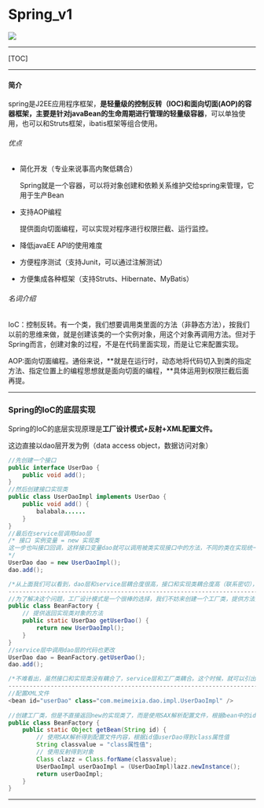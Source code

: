 # Spring_v1

![](https://theskyhouse.oss-cn-hangzhou.aliyuncs.com/wallhaven-wy3wj6.jpg)

------

[TOC]

------

#### 简介

spring是J2EE应用程序框架，**是轻量级的控制反转（IOC)和面向切面(AOP)的容器框架，主要是针对javaBean的生命周期进行管理的轻量级容器**，可以单独使用，也可以和Struts框架，ibatis框架等组合使用。

###### 优点

- 简化开发（专业来说事高内聚低耦合）

  Spring就是一个容器，可以将对象创建和依赖关系维护交给spring来管理，它用于生产Bean

- 支持AOP编程

  提供面向切面编程，可以实现对程序进行权限拦截、运行监控。

- 降低javaEE API的使用难度

- 方便程序测试（支持Junit，可以通过注解测试）

- 方便集成各种框架（支持Struts、Hibernate、MyBatis）

###### 名词介绍

IoC：控制反转。有一个类，我们想要调用类里面的方法（非静态方法），按我们以前的思维来做，就是创建该类的一个实例对象，用这个对象再调用方法。但对于Spring而言，创建对象的过程，不是在代码里面实现，而是让它来配置实现。

AOP:面向切面编程。通俗来说，**就是在运行时，动态地将代码切入到类的指定方法、指定位置上的编程思想就是面向切面的编程，**具体运用到权限拦截后面再提。

------

### Spring的IoC的底层实现

Spring的IoC的底层实现原理是**工厂设计模式+反射+XML配置文件。**

这边直接以dao层开发为例（data access object，数据访问对象）

```java
//先创建一个接口
public interface UserDao {
	public void add();
}
//然后创建接口实现类
public class UserDaoImpl implements UserDao {
    public void add() {
	    balabala......
    }
}
//最后在service层调用dao层
/* 接口 实例变量 = new 实现类
这一步也叫接口回调，这样接口变量dao就可以调用被类实现接口中的方法，不同的类在实现统一接口时会产生不同的功能体现
*/
UserDao dao = new UserDaoImpl();
dao.add();

/*从上面我们可以看到，dao层和service层耦合度很高，接口和实现类耦合度高（联系密切），一旦我们切换掉底层的实现类UserDaoImpl，我们就需要修改源代码。好的程序设计应当遵循OCP原则（开闭原则），尽量不改动源代码的基础上对程序扩展。*/
---------------------------------------------------------------------------------
//为了解决这个问题，工厂设计模式是一个很棒的选择，我们不妨来创建一个工厂类，提供方法，返回对象
public class BeanFactory {
    // 提供返回实现类对象的方法
    public static UserDao getUserDao() {
        return new UserDaoImpl();
    }
}
//service层中调用dao层的代码也更改
UserDao dao = BeanFactory.getUserDao();
dao.add();

/*不难看出，虽然接口和实现类没有耦合了，service层和工厂类耦合。这个时候，就可以引出工厂设计模式+反射+XML配置文件*/
------------------------------------------------------------------------------------
//配置XML文件    
<bean id="userDao" class="com.meimeixia.dao.impl.UserDaoImpl" />   
 
//创建工厂类，但是不直接返回new的实现类了，而是使用SAX解析配置文件，根据bean中的id属性得到相应的class属性值，使用反射来创建实现类对象！（瞬间高大上了好多）
public class BeanFactory {
    public static Object getBean(String id) {
        // 使用SAX解析得到配置文件内容，根据id值userDao得到class属性值
        String classvalue = "class属性值";
        // 使用反射得到对象
        Class clazz = Class.forName(classvalue);
        UserDaoImpl userDaoImpl = (UserDaoImpl)lazz.newInstance();
        return userDaoImpl;
    }
}

```

------

